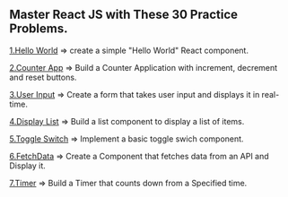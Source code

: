 ## Master React JS with These 30 Practice Problems.


[1.Hello World](././1-HelloWorld) => 
create a simple "Hello World" React component.


[2.Counter App](././2-Count) =>
Build a Counter Application with increment, decrement and reset buttons.


[3.User Input](././3-UserInput) =>
Create a form that takes user input and displays it in real-time.


[4.Display List](././4-Displaylist) =>
Build a list component to display a list of items.


[5.Toggle Switch](././5-Toggleswitch) =>
Implement a basic toggle swich component.

[6.FetchData](././6-Fetchdata) =>
Create a Component that fetches data from an API and Display it.

[7.Timer](././7-Timer) =>
Build a Timer that counts down from a Specified time.

